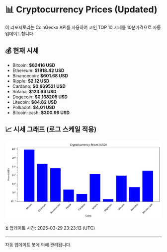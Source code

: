 
# 📊 Cryptocurrency Prices (Updated)

이 리포지토리는 CoinGecko API를 사용하여 코인 TOP 10 시세를 10분가격으로 자동 업데이트합니다.

## 💰 현재 시세
- Bitcoin: **$82416 USD**
- Ethereum: **$1818.42 USD**
- Binancecoin: **$601.68 USD**
- Ripple: **$2.12 USD**
- Cardano: **$0.669521 USD**
- Solana: **$123.63 USD**
- Dogecoin: **$0.168205 USD**
- Litecoin: **$84.82 USD**
- Polkadot: **$4.01 USD**
- Bitcoin-cash: **$300.99 USD**

## 📈 시세 그래프 (로그 스케일 적용)
![Crypto Prices](crypto_prices.png)

⏳ 업데이트 시간: 2025-03-29 23:23:13 (UTC)

---
자동 업데이트 봇에 의해 관리됩니다.

